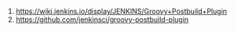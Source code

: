 1.  https://wiki.jenkins.io/display/JENKINS/Groovy+Postbuild+Plugin
2.  https://github.com/jenkinsci/groovy-postbuild-plugin